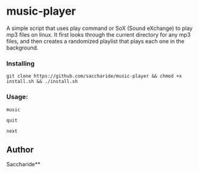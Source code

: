 # music-player 

A simple script that uses play command or SoX (Sound eXchange) to play mp3 files on linux. It first looks through the current directory for any mp3 files, and then creates a randomized playlist that plays each one in the background.

### Installing

```
git clone https://github.com/saccharide/music-player && chmod +x install.sh && ./install.sh
```
### Usage:
```
music
```
```
quit
```
```
next
```

## Author
Saccharide**

